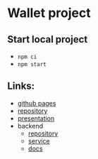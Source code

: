 # Wallet project

## Start local project

- `npm ci`
- `npm start`

## Links:

- [github pages](https://nikolaylemehov.github.io/wallet_front/)
- [repository](https://github.com/NikolayLemehov/wallet_front)
- [presentation](https://github.com/NikolayLemehov/wallet_front/files/10675536/presentation.pptx)
- backend
  - [repository](https://github.com/NikolayLemehov/wallet_end)
  - [service](https://goit-wallet-back.onrender.com)
  - [docs](https://goit-wallet-back.onrender.com/api-docs)
